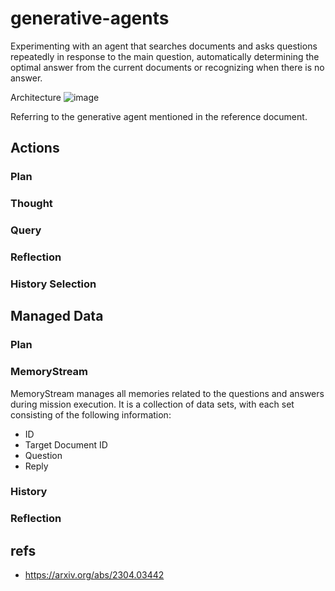 # generative-agents
Experimenting with an agent that searches documents and asks questions repeatedly in response to the main question, automatically determining the optimal answer from the current documents or recognizing when there is no answer.

Architecture
![image](https://github.com/tmori/generative-agents/assets/164193/7beda2b2-a3ed-4f1f-af08-ab3ae578da74)

Referring to the generative agent mentioned in the reference document.

## Actions
### Plan

### Thought

### Query

### Reflection

### History Selection

## Managed Data

### Plan

### MemoryStream
MemoryStream manages all memories related to the questions and answers during mission execution.
It is a collection of data sets, with each set consisting of the following information:

- ID
- Target Document ID
- Question
- Reply

### History

### Reflection

## refs
* https://arxiv.org/abs/2304.03442
